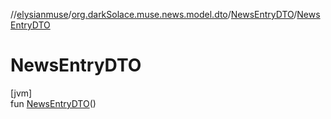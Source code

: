 //[elysianmuse](../../../index.md)/[org.darkSolace.muse.news.model.dto](../index.md)/[NewsEntryDTO](index.md)/[NewsEntryDTO](-news-entry-d-t-o.md)

# NewsEntryDTO

[jvm]\
fun [NewsEntryDTO](-news-entry-d-t-o.md)()
